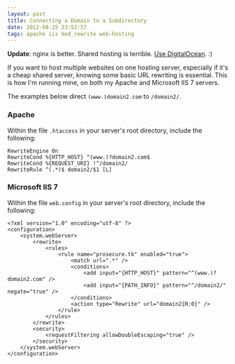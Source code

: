 ```yaml
---
layout: post
title: Connecting a Domain to a Subdirectory
date: 2012-08-25 23:53:57
tags: apache iis mod_rewrite web-hosting
---
```

**Update**: nginx is better. Shared hosting is terrible. [Use DigitalOcean](https://www.digitalocean.com/?refcode=0ffb8d8a9dd9). :)

If you want to host multiple websites on one hosting server, especially if it's a cheap shared server, knowing some basic URL rewriting is essential. This is how I'm running mine, on both my Apache and Microsoft IIS 7 servers.

The examples below direct `(www.)domain2.com` to `/domain2/`.

### Apache
Within the file `.htaccess` in your server's root directory, include the following:

    RewriteEngine On
    RewriteCond %{HTTP_HOST} ^(www.)?domain2.com$
    RewriteCond %{REQUEST_URI} !^/domain2/
    RewriteRule ^(.*)$ domain2/$1 [L]

### Microsoft IIS 7
Within the file `web.config` in your server's root directory, include the following:

    <?xml version="1.0" encoding="utf-8" ?>
    <configuration>
        <system.webServer>
            <rewrite>
                <rules>
                    <rule name="prosecure.tk" enabled="true">
                        <match url=".*" />
                        <conditions>
                            <add input="{HTTP_HOST}" pattern="^(www.)?domain2.com" />
                            <add input="{PATH_INFO}" pattern="^/domain2/" negate="true" />
                        </conditions>
                        <action type="Rewrite" url="domain2{R:0}" />
                    </rule>
                </rules>
            </rewrite>
            <security>
                <requestFiltering allowDoubleEscaping="true" />
            </security>
        </system.webServer>
    </configuration>

